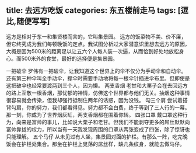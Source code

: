 title: 去远方吃饭
categories: 东五楼前走马
tags: [逗比,随便写写]
---
远方是相对于东一和集贤楼而言的，它叫集景园。
远方的饭菜物不美、价不廉，但它终究成为我们每顿晚饭的定点。我试图分析过大家潜意识里想去远方的原因，大概是因为500米的距离足以让五六个人每人装一次逼，从而恰到好处地放松身心。而500米外的食堂，最好的选择便是集景园。


一把破伞
罗伟有一把破伞，让我知道这个世界上的伞不仅分为手动伞和自动伞。还有第三种伞叫全手动伞，撑伞时需要手动地将每一根伞针插进伞布里。但即使是这把破伞也经常要渡两到三个人，因为懒。
两支香烟
老甘和大栗子会在去回远方的路上互敬一根香烟，那忧郁的神情，仿佛这个世界都与他们无关。抽烟这种事情很容易就会传染，但我却强行抵制住两年的诱惑，因为没钱。
勾三个肩
尝试着搭背勾肩，你的努力，我们都看得见。努力都不会白费，终于等到了三人行的一幕。那一刻，你成为了世界烟灰缸，两支香烟都在围着你转。
四张口罩
戴口罩这种行为，向来是富帅的事儿，比如说大栗子和老甘。但我们不能剥夺更多的屌丝默默向富帅靠拢的权力，所以当有一天我发现周围的口罩从两张变成了四张，除了惊讶也只能理解。
五个马仔
从未见过有人坐，集景园对面的护栏。有那么一阵，吃完晚饭会在护栏处集合。那坐在护栏上晃荡的屌丝样，缺几条纹身，就能去做马仔。

